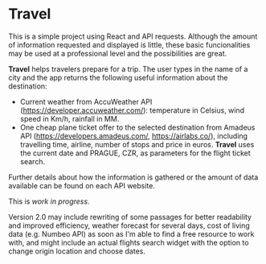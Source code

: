 # Travel

This is a simple project using React and API requests. Although the amount of information requested and displayed is little, these basic funcionalities may be used at a professional level and the possibilities are great. 

**Travel** helps travelers prepare for a trip. The user types in the name of a city and the app returns the following useful information about the destination: 

- Current weather from AccuWeather API (https://developer.accuweather.com/): temperature in Celsius, wind speed in Km/h, rainfall in MM.  
- One cheap plane ticket offer to the selected destination from Amadeus API (https://developers.amadeus.com/, https://airlabs.co/), including travelling time, airline, number of stops and price in euros. **Travel** uses the current date and PRAGUE, CZR, as parameters for the flight ticket search. 

Further details about how the information is gathered or the amount of data available can be found on each API website.

This is *work in progress*. 

Version 2.0 may include rewriting of some passages for better readability and improved efficiency, weather forecast for several days, cost of living data (e.g. Numbeo API) as soon as I'm able to find a free resource to work with, and might include an actual flights search widget with the option to change origin location and choose dates.
